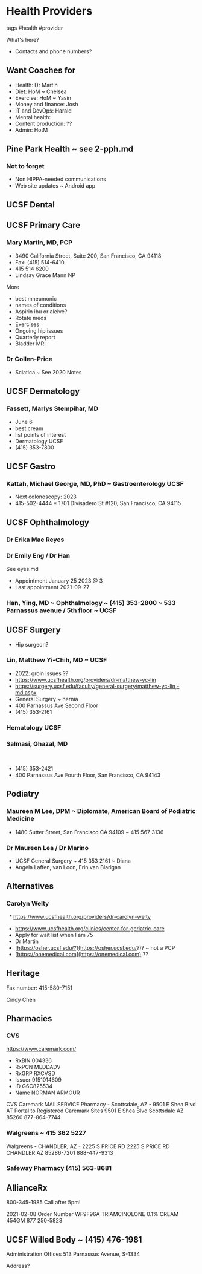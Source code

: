 # Health Providers

tags #health #provider

What's here?

* Contacts and phone numbers?

## Want Coaches for

* Health: Dr Martin
* Diet: HoM ~ Chelsea
* Exercise: HoM ~ Yasin
* Money and finance: Josh
* IT and DevOps: Harald
* Mental health:
* Content production: ??
* Admin: HotM


## Pine Park Health ~ see 2-pph.md



### Not to forget

* Non HIPPA-needed communications
* Web site updates ~ Android app

## UCSF Dental


## UCSF Primary Care

### Mary Martin, MD, PCP

* 3490 California Street, Suite 200, San Francisco, CA 94118
* Fax: (415) 514-6410
* 415 514 6200
* Lindsay Grace Mann NP

More
* best mneumonic
* names of conditions
* Aspirin ibu or aleive?
* Rotate meds
* Exercises
* Ongoing hip issues
* Quarterly report
* Bladder MRI


### Dr Collen-Price

* Sciatica ~ See 2020 Notes

## UCSF Dermatology

### Fassett, Marlys Stempihar, MD

* June 6
* best cream
* list points of interest
* Dermatology UCSF
* (415) 353-7800


## UCSF Gastro


### Kattah, Michael George, MD, PhD ~ Gastroenterology UCSF

* Next colonoscopy: 2023
* 415-502-4444
* 1701 Divisadero St #120, San Francisco, CA 94115


## UCSF Ophthalmology

### Dr Erika Mae Reyes

### Dr Emily Eng / Dr Han

See eyes.md
* Appointment January 25 2023 @ 3
* Last appointment 2021-09-27

### Han, Ying, MD ~ Ophthalmology ~ (415) 353-2800 ~ 533 Parnassus avenue / 5th floor ~ UCSF



## UCSF Surgery

* Hip surgeon?

### Lin, Matthew Yi-Chih, MD ~ UCSF

* 2022: groin issues ??
* https://www.ucsfhealth.org/providers/dr-matthew-yc-lin
* https://surgery.ucsf.edu/faculty/general-surgery/matthew-yc-lin,-md.aspx
* General Surgery ~ hernia
* 400 Parnassus Ave Second Floor
* (415) 353-2161

### Hematology UCSF

### Salmasi, Ghazal, MD
 
* (415) 353-2421
* 400 Parnassus Ave Fourth Floor, San Francisco, CA 94143



## Podiatry

### Maureen M Lee, DPM ~ Diplomate, American Board of Podiatric Medicine

* 1480 Sutter Street, San Francisco CA 94109 ~ 415 567 3136

### Dr Maureen Lea / Dr Marino
* UCSF General Surgery ~ 415 353 2161 ~ Diana
* Angela Laffen, van Loon, Erin van Blarigan


## Alternatives

### Carolyn Welty
  * https://www.ucsfhealth.org/providers/dr-carolyn-welty
* https://www.ucsfhealth.org/clinics/center-for-geriatric-care
* Apply for wait list when I am 75
* Dr Martin
* [https://osher.ucsf.edu/?](https://osher.ucsf.edu/?)? ~ not a PCP
* [https://onemedical.com](https://onemedical.com) ??


## Heritage

Fax number: 415-580-7151

Cindy Chen


## Pharmacies

### CVS

https://www.caremark.com/

* RxBIN 004336
* RxPCN MEDDADV
* RxGRP RXCVSD
* Issuer 9151014609
* ID G6C825534
* Name NORMAN ARMOUR

CVS Caremark MAILSERVICE Pharmacy - Scottsdale, AZ - 9501 E Shea Blvd AT Portal to Registered Caremark Sites
9501 E Shea Blvd
Scottsdale AZ 85260
877-864-7744


### Walgreens ~ 415 362 5227

Walgreens - CHANDLER, AZ - 2225 S PRICE RD
2225 S PRICE RD
CHANDLER AZ 85286-7201
888-447-9313

### Safeway Pharmacy (415) 563-8681


## AllianceRx

800-345-1985 Call after 5pm!

2021-02-08
Order Number WF9F96A
TRIAMCINOLONE 0.1% CREAM 454GM
877 250-5823



## UCSF Willed Body ~ (415) 476-1981

Administration Offices 513 Parnassus Avenue, S-1334

Address?
